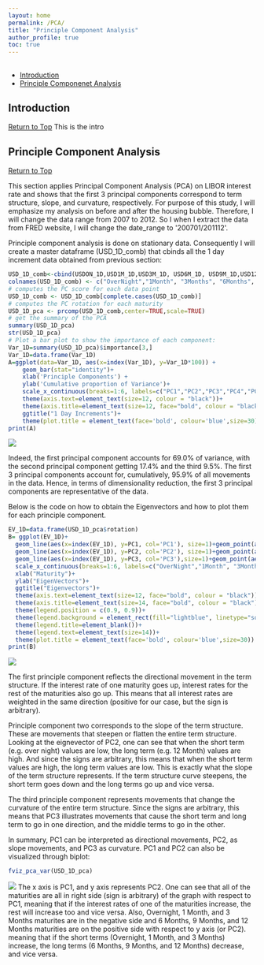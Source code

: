 ```yaml
---
layout: home
permalink: /PCA/
title: "Principle Component Analysis"
author_profile: true
toc: true
---
```


##  <a name="toc"/>
- [Introduction](#Introduction)
- [Principle Componenet Analysis](#Principle)


## Introduction <a name="Introduction"/>
[Return to Top](#toc)
This is the intro

## Principle Component Analysis <a name="Principle"/> 
[Return to Top](#toc)

This section applies Principal Component Analysis (PCA) on LIBOR interest rate and shows that the first 3 principal components correspond to term structure, slope, and curvature, respectively. For purpose of this study, I will emphasize my analysis on before and after the housing bubble. Therefore, I will change the data range from 2007 to 2012. So I when I extract the data from FRED website, I will change the date_range to '200701/201112'.

Principle component analysis is done on stationary data. Consequently I will create a master dataframe (USD_1D_comb) that cbinds all the 1 day increment data obtained from previous section:
``` r
USD_1D_comb<-cbind(USDON_1D,USD1M_1D,USD3M_1D, USD6M_1D, USD9M_1D,USD12M_1D)
colnames(USD_1D_comb) <- c("OverNight","1Month", "3Months", "6Months", "9Months", "12Months")
# computes the PC score for each data point
USD_1D_comb <- USD_1D_comb[complete.cases(USD_1D_comb)] 
# computes the PC rotation for each maturity
USD_1D_pca <- prcomp(USD_1D_comb,center=TRUE,scale=TRUE)
# get the summary of the PCA
summary(USD_1D_pca)
str(USD_1D_pca)
# Plot a bar plot to show the importance of each component:
Var_1D=summary(USD_1D_pca)$importance[3,]
Var_1D=data.frame(Var_1D)
A=ggplot(data=Var_1D, aes(x=index(Var_1D), y=Var_1D*100)) +
    geom_bar(stat="identity")+
    xlab('Principle Components') +
    ylab('Cumulative proportion of Variance')+
    scale_x_continuous(breaks=1:6, labels=c("PC1","PC2","PC3","PC4","PC5","PC6"))+
    theme(axis.text=element_text(size=12, colour = "black"))+
    theme(axis.title=element_text(size=12, face="bold", colour = "black"))+
    ggtitle("1 Day Increments")+
    theme(plot.title = element_text(face='bold', colour='blue',size=30))
print(A)
```
<img src="{{ site.url }}{{ site.baseurl }}/images/LIBOR/PCA1.jpeg">

Indeed, the first principal component accounts for 69.0% of variance, with the second principal component getting 17.4% and the third 9.5%. The first 3 principal components account for, cumulatively, 95.9% of all movements in the data. Hence, in terms of dimensionality reduction, the first 3 principal components are representative of the data.

Below is the code on how to obtain the Eigenvectors and how to plot them for each principle component.
```r
EV_1D=data.frame(USD_1D_pca$rotation)
B= ggplot(EV_1D)+
  geom_line(aes(x=index(EV_1D), y=PC1, col='PC1'), size=1)+geom_point(aes(x=index(EV_1D), y=PC1))+
  geom_line(aes(x=index(EV_1D), y=PC2, col='PC2'), size=1)+geom_point(aes(x=index(EV_1D), y=PC2))+
  geom_line(aes(x=index(EV_1D), y=PC3, col='PC3'),size=1)+geom_point(aes(x=index(EV_1D), y=PC3))+
  scale_x_continuous(breaks=1:6, labels=c("OverNight","1Month", "3Months", "6Months", "9Months", "12Months"))+
  xlab("Maturity")+
  ylab("EigenVectors")+
  ggtitle("Eigenvectors")+
  theme(axis.text=element_text(size=12, face="bold", colour = "black"))+
  theme(axis.title=element_text(size=14, face="bold", colour = "black"))+
  theme(legend.position = c(0.9, 0.9))+
  theme(legend.background = element_rect(fill="lightblue", linetype="solid", colour ="darkblue"))+
  theme(legend.title=element_blank())+
  theme(legend.text=element_text(size=14))+
  theme(plot.title = element_text(face='bold', colour='blue',size=30))
print(B)
```
<img src="{{ site.url }}{{ site.baseurl }}/images/LIBOR/PCA2.jpeg">

The first principle component reflects the directional movement in the term structure. If the interest rate of one maturity goes up, interest rates for the rest of the maturities also go up. This means that all interest rates are weighted in the same direction (positive for our case, but the sign is arbitrary). 

Principle component two corresponds to the slope of the term structure. These are movements that steepen or flatten the entire term structure. Looking at the eignevector of PC2, one can see that when the short term (e.g. over night) values are low, the long term (e.g. 12 Month) values are high. And since the signs are arbitrary, this means that when the short term values are high, the long term values are low. This is exactly what the slope of the term structure represents. If the term structure curve steepens, the short term goes down and the long terms go up and vice versa.

The third principle component represents movements that change the curvature of the entire term structure. Since the signs are arbitrary, this means that PC3 illustrates movements that cause the short term and long term to go in one direction, and the middle terms to go in the other. 

In summary, PC1 can be interpreted as directional movements, PC2, as slope movements, and PC3 as curvature. PC1 and PC2 can also be visualized through biplot:
```r
fviz_pca_var(USD_1D_pca)
```
<img src="{{ site.url }}{{ site.baseurl }}/images/LIBOR/PCA3.jpeg">
The x axis is PC1, and y axis represents PC2. One can see that all of the maturities are all in right side (sign is arbitrary) of the graph with respect to PC1, meaning that if the interest rates of one of the maturities increase, the rest will increase too and vice versa. Also, Overnight, 1 Month, and 3 Months maturites are in the negative side and 6 Months, 9 Months, and 12 Months maturities are on the positive side with respect to y axis (or PC2). meaning that if the short terms (Overnight, 1 Month, and 3 Months) increase, the long terms (6 Months, 9 Months, and 12 Months) decrease, and vice versa.